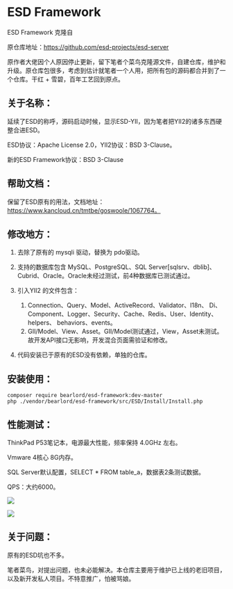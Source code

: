 # ESD Framework
ESD Framework 克隆自

[EasySwooleDistributed]: https://github.com/esd-projects/esd-server	"EasySwooleDistributed"

原仓库地址：https://github.com/esd-projects/esd-server



原作者大佬因个人原因停止更新，留下笔者个菜鸟克隆源文件，自建仓库，维护和升级。原仓库包很多，考虑到估计就笔者一个人用，把所有包的源码都合并到了一个仓库。干红 + 雪碧，百年工艺回到原点。



## 关于名称：

延续了ESD的称呼，源码启动时候，显示ESD-YII，因为笔者把YII2的诸多东西硬整合进ESD。

ESD协议：Apache License 2.0，YII2协议：BSD 3-Clause。

新的ESD Framework协议：BSD 3-Clause



## 帮助文档：

保留了ESD原有的用法，文档地址：https://www.kancloud.cn/tmtbe/goswoole/1067764。



## 修改地方：

1. 去除了原有的 mysqli 驱动，替换为 pdo驱动。
2. 支持的数据库包含 MySQL、PostgreSQL、SQL Server[sqlsrv、dblib]、Cubrid、Oracle。Oracle未经过测试，前4种数据库已测试通过。
3. 引入YII2 的文件包含：
   1. Connection、Query、Model、ActiveRecord、Validator、I18n、  Di、Component、Logger、Security、Cache、Redis、User、Identity、helpers、 behaviors、events。
   2. GII/Model、View、Asset。GII/Model测试通过，View，Asset未测试。故开发API接口无影响，开发混合页面需验证和修改。

4. 代码安装已于原有的ESD没有依赖，单独的仓库。



## 安装使用：

```
composer require bearlord/esd-framework:dev-master 
php ./vendor/bearlord/esd-framework/src/ESD/Install/Install.php 
```



## 性能测试：

ThinkPad P53笔记本，电源最大性能，频率保持 4.0GHz 左右。

Vmware 4核心 8G内存。

SQL Server默认配置，SELECT * FROM table_a，数据表2条测试数据。



QPS：大约6000。

  ![](E:\AMPServer\Swoole\esd-framework\images\help_001.png)

![](E:\AMPServer\Swoole\esd-framework\images\help_002.png)





## 关于问题：

原有的ESD坑也不多。

笔者菜鸟，对提出问题，也未必能解决。本仓库主要用于维护已上线的老旧项目，以及新开发私人项目。不特意推广，怕被骂娘。

